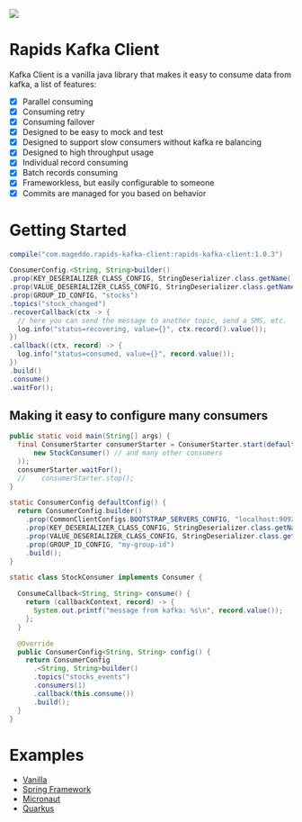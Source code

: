 ![](https://i.imgur.com/QsI0TKc.png)

# Rapids Kafka Client

Kafka Client is a vanilla java library that makes it easy to consume data from kafka,
 a list of features:

* [x] Parallel consuming
* [x] Consuming retry
* [x] Consuming failover
* [x] Designed to be easy to mock and test
* [x] Designed to support slow consumers without kafka re balancing
* [x] Designed to high throughput usage
* [x] Individual record consuming
* [x] Batch records consuming
* [x] Frameworkless, but easily configurable to someone
* [x] Commits are managed for you based on behavior

# Getting Started

```groovy
compile("com.mageddo.rapids-kafka-client:rapids-kafka-client:1.0.3")
```

```java
ConsumerConfig.<String, String>builder()
.prop(KEY_DESERIALIZER_CLASS_CONFIG, StringDeserializer.class.getName())
.prop(VALUE_DESERIALIZER_CLASS_CONFIG, StringDeserializer.class.getName())
.prop(GROUP_ID_CONFIG, "stocks")
.topics("stock_changed")
.recoverCallback(ctx -> {
  // here you can send the message to another topic, send a SMS, etc.
  log.info("status=recovering, value={}", ctx.record().value());
})
.callback((ctx, record) -> {
  log.info("status=consumed, value={}", record.value());
})
.build()
.consume()
.waitFor();
```

## Making it easy to configure many consumers

```java
public static void main(String[] args) {
  final ConsumerStarter consumerStarter = ConsumerStarter.start(defaultConfig(), Arrays.asList(
      new StockConsumer() // and many other consumers
  ));
  consumerStarter.waitFor();
  //    consumerStarter.stop();
}

static ConsumerConfig defaultConfig() {
  return ConsumerConfig.builder()
    .prop(CommonClientConfigs.BOOTSTRAP_SERVERS_CONFIG, "localhost:9092")
    .prop(KEY_DESERIALIZER_CLASS_CONFIG, StringDeserializer.class.getName())
    .prop(VALUE_DESERIALIZER_CLASS_CONFIG, StringDeserializer.class.getName())
    .prop(GROUP_ID_CONFIG, "my-group-id")
    .build();
}

static class StockConsumer implements Consumer {

  ConsumeCallback<String, String> consume() {
    return (callbackContext, record) -> {
      System.out.printf("message from kafka: %s\n", record.value());
    };
  }

  @Override
  public ConsumerConfig<String, String> config() {
    return ConsumerConfig
      .<String, String>builder()
      .topics("stocks_events")
      .consumers(1)
      .callback(this.consume())
      .build();
  }
}
```

# Examples
* [Vanilla][1]
* [Spring Framework][2]
* [Micronaut][3]
* [Quarkus][4]

[1]: https://github.com/mageddo-projects/kafka-client-examples/tree/master/vanilla
[2]: https://github.com/mageddo-projects/kafka-client-examples/tree/master/spring
[3]: https://github.com/mageddo-projects/kafka-client-examples/tree/master/micronaut
[4]: https://github.com/mageddo-projects/kafka-client-examples/tree/master/quarkus

